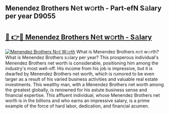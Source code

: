 ## Menendez Brothers N𝚎t w𝚘rth - Part-efN S𝚊lary per year D9055

# <h2><a href="http://gc2q32c.nevu.top/?p=Menendez+Brothers">🔗 👉🔴 Menendez Brothers N𝚎t w𝚘rth - S𝚊lary</a></h2>

[![Menendez Brothers N𝚎t W𝚘rth](https://i.imgur.com/Oavwk0R.jpeg)](http://gc2q32c.nevu.top/?p=Menendez+Brothers)
What is Menendez Brothers n𝚎t w𝚘rth? What is Menendez Brothers s𝚊lary per year?
This prosperous individual's Menendez Brothers net worth is considerable, positioning him among the industry's most well-off. His income from his job is impressive, but it is dwarfed by Menendez Brothers net worth, which is rumored to be even larger as a result of his varied business activities and valuable real estate investments. This wealthy man, with a Menendez Brothers net worth among the greatest globally, is renowned for his astute business sense and financial expertise. This affluent individual, whose Menendez Brothers net worth is in the billions and who earns an impressive salary, is a prime example of the force of hard labor, dedication, and financial acumen.
